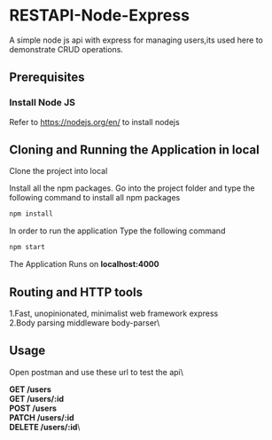 # RESTAPI-Node-Express
A simple node js api with express for managing users,its used here to demonstrate CRUD operations.

## Prerequisites

### Install Node JS
Refer to https://nodejs.org/en/ to install nodejs

## Cloning and Running the Application in local

Clone the project into local

Install all the npm packages. Go into the project folder and type the following command to install all npm packages

```bash
npm install
```

In order to run the application Type the following command

```bash
npm start
```

The Application Runs on **localhost:4000**

## Routing and HTTP tools

1.Fast, unopinionated, minimalist web framework express\
2.Body parsing middleware body-parser\

## Usage

Open postman and use these url to test the api\

**GET /users**\
**GET /users/:id**\
**POST /users**\
**PATCH /users/:id**\
**DELETE /users/:id**\
